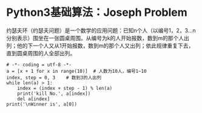 #  Python3基础算法：Joseph Problem
约瑟夫环（约瑟夫问题）是一个数学的应用问题：已知n个人（以编号1，2，3...n分别表示）围坐在一张圆桌周围。从编号为k的人开始报数，数到m的那个人出列；他的下一个人又从1开始报数，数到m的那个人又出列；依此规律重复下去，直到圆桌周围的人全部出列。

    # -*- coding = utf-8 -*-
    a = [x + 1 for x in range(10)]  # 人数为10人，编号1~10
    index, step = 0, 3    # 数到3的人出列
    while len(a) > 1:
        index = (index + step - 1) % len(a)  
        print('kill No.', a[index])
        del a[index]
    print('\nWinner is', a[0])
